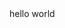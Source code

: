 <html>
    <head>
      <title>
        soap
        </title>
      </head>
      <body>
 hello world
        </body>
       </html>
